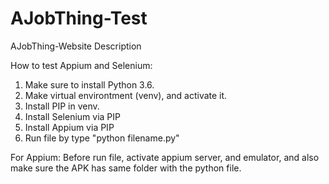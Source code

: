 # AJobThing-Test
AJobThing-Website Description

How to test Appium and Selenium:
1. Make sure to install Python 3.6.
2. Make virtual environtment (venv), and activate it.
3. Install PIP in venv.
4. Install Selenium via PIP
5. Install Appium via PIP
6. Run file by type "python filename.py"

For Appium:
Before run file, activate appium server, and emulator, and also make sure the APK has same folder with the python file.

